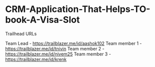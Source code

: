 # CRM-Application-That-Helps-TO-book-A-Visa-Slot

Trailhead URLs 

Team Lead - https://trailblazer.me/id/aashok102 
Team member 1 - https://trailblazer.me/id/tnivin
Team member 2 - https://trailblazer.me/id/nivem25
Team member 3 - https://trailblazer.me/id/krenk

